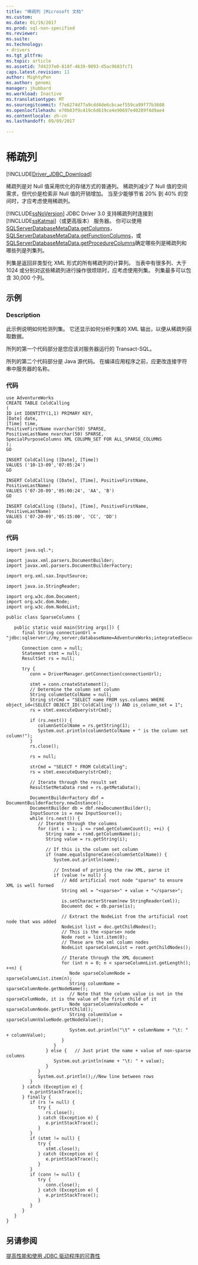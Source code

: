 ```yaml
---
title: "稀疏列 |Microsoft 文档"
ms.custom: 
ms.date: 01/19/2017
ms.prod: sql-non-specified
ms.reviewer: 
ms.suite: 
ms.technology:
- drivers
ms.tgt_pltfrm: 
ms.topic: article
ms.assetid: 7d4237e0-818f-4639-9093-d5ac9683fc71
caps.latest.revision: 11
author: MightyPen
ms.author: genemi
manager: jhubbard
ms.workload: Inactive
ms.translationtype: MT
ms.sourcegitcommit: f7e6274d77a9cdd4de6cbcaef559ca99f77b3608
ms.openlocfilehash: e70b83f9c419c6d619ce4e90697e40289f4d9ae4
ms.contentlocale: zh-cn
ms.lasthandoff: 09/09/2017

---
```

# <a name="sparse-columns"></a>稀疏列
[!INCLUDE[Driver_JDBC_Download](../../includes/driver_jdbc_download.md)]

  稀疏列是对 Null 值采用优化的存储方式的普通列。 稀疏列减少了 Null 值的空间需求，但代价是检索非 Null 值的开销增加。 当至少能够节省 20% 到 40% 的空间时，才应考虑使用稀疏列。  
  
 [!INCLUDE[ssNoVersion](../../includes/ssnoversion_md.md)] JDBC Driver 3.0 支持稀疏列时连接到[!INCLUDE[ssKatmai](../../includes/sskatmai_md.md)]（或更高版本） 服务器。 你可以使用[SQLServerDatabaseMetaData.getColumns](../../connect/jdbc/reference/getcolumns-method-sqlserverdatabasemetadata.md)， [SQLServerDatabaseMetaData.getFunctionColumns](../../connect/jdbc/reference/getfunctioncolumns-method-sqlserverdatabasemetadata.md)，或[SQLServerDatabaseMetaData.getProcedureColumns](../../connect/jdbc/reference/getprocedurecolumns-method-sqlserverdatabasemetadata.md)确定哪些列是稀疏列和哪些列是列集列。  
  
 列集是返回非类型化 XML 形式的所有稀疏列的计算列。 当表中有很多列、大于 1024 或分别对这些稀疏列进行操作很烦琐时，应考虑使用列集。 列集最多可以包含 30,000 个列。  
  
## <a name="example"></a>示例  
  
### <a name="description"></a>Description  
 此示例说明如何检测列集。 它还显示如何分析列集的 XML 输出，以便从稀疏列获取数据。  
  
 所列的第一个代码部分是您应该对服务器运行的 Transact-SQL。  
  
 所列的第二个代码部分是 Java 源代码。 在编译应用程序之前，应更改连接字符串中服务器的名称。  
  
### <a name="code"></a>代码  
  
```  
use AdventureWorks  
CREATE TABLE ColdCalling  
(  
ID int IDENTITY(1,1) PRIMARY KEY,  
[Date] date,  
[Time] time,  
PositiveFirstName nvarchar(50) SPARSE,  
PositiveLastName nvarchar(50) SPARSE,  
SpecialPurposeColumns XML COLUMN_SET FOR ALL_SPARSE_COLUMNS  
);  
GO  
  
INSERT ColdCalling ([Date], [Time])  
VALUES ('10-13-09','07:05:24')  
GO  
  
INSERT ColdCalling ([Date], [Time], PositiveFirstName, PositiveLastName)  
VALUES ('07-20-09','05:00:24', 'AA', 'B')  
GO  
  
INSERT ColdCalling ([Date], [Time], PositiveFirstName, PositiveLastName)  
VALUES ('07-20-09','05:15:00', 'CC', 'DD')  
GO  
```  
  
### <a name="code"></a>代码  
  
```  
import java.sql.*;  
  
import javax.xml.parsers.DocumentBuilder;  
import javax.xml.parsers.DocumentBuilderFactory;  
  
import org.xml.sax.InputSource;  
  
import java.io.StringReader;  
  
import org.w3c.dom.Document;  
import org.w3c.dom.Node;  
import org.w3c.dom.NodeList;  
  
public class SparseColumns {  
  
   public static void main(String args[]) {  
      final String connectionUrl = "jdbc:sqlserver://my_server;databaseName=AdventureWorks;integratedSecurity=true;";  
  
      Connection conn = null;  
      Statement stmt = null;  
      ResultSet rs = null;  
  
      try {  
         conn = DriverManager.getConnection(connectionUrl);  
  
         stmt = conn.createStatement();  
         // Determine the column set column  
         String columnSetColName = null;  
         String strCmd = "SELECT name FROM sys.columns WHERE object_id=(SELECT OBJECT_ID('ColdCalling')) AND is_column_set = 1";  
         rs = stmt.executeQuery(strCmd);  
  
         if (rs.next()) {  
            columnSetColName = rs.getString(1);  
            System.out.println(columnSetColName + " is the column set column!");  
         }  
         rs.close();  
  
         rs = null;   
  
         strCmd = "SELECT * FROM ColdCalling";  
         rs = stmt.executeQuery(strCmd);  
  
         // Iterate through the result set  
         ResultSetMetaData rsmd = rs.getMetaData();  
  
         DocumentBuilderFactory dbf = DocumentBuilderFactory.newInstance();  
         DocumentBuilder db = dbf.newDocumentBuilder();  
         InputSource is = new InputSource();  
         while (rs.next()) {  
            // Iterate through the columns  
            for (int i = 1; i <= rsmd.getColumnCount(); ++i) {  
               String name = rsmd.getColumnName(i);  
               String value = rs.getString(i);  
  
               // If this is the column set column  
               if (name.equalsIgnoreCase(columnSetColName)) {  
                  System.out.println(name);  
  
                  // Instead of printing the raw XML, parse it  
                  if (value != null) {  
                     // Add artificial root node "sparse" to ensure XML is well formed  
                     String xml = "<sparse>" + value + "</sparse>";  
  
                     is.setCharacterStream(new StringReader(xml));  
                     Document doc = db.parse(is);  
  
                     // Extract the NodeList from the artificial root node that was added  
                     NodeList list = doc.getChildNodes();  
                     // This is the <sparse> node  
                     Node root = list.item(0);   
                     // These are the xml column nodes  
                     NodeList sparseColumnList = root.getChildNodes();   
  
                     // Iterate through the XML document  
                     for (int n = 0; n < sparseColumnList.getLength(); ++n) {  
                        Node sparseColumnNode = sparseColumnList.item(n);  
                        String columnName = sparseColumnNode.getNodeName();  
                        // Note that the column value is not in the sparseColumNode, it is the value of the first child of it  
                        Node sparseColumnValueNode = sparseColumnNode.getFirstChild();  
                        String columnValue = sparseColumnValueNode.getNodeValue();  
  
                        System.out.println("\t" + columnName + "\t: " + columnValue);  
                     }  
                  }  
               } else {   // Just print the name + value of non-sparse columns  
                  System.out.println(name + "\t: " + value);  
               }  
            }  
            System.out.println();//New line between rows  
         }  
      } catch (Exception e) {  
         e.printStackTrace();  
      } finally {  
         if (rs != null) {  
            try {  
               rs.close();  
            } catch (Exception e) {  
               e.printStackTrace();  
            }  
         }  
         if (stmt != null) {  
            try {  
               stmt.close();  
            } catch (Exception e) {  
               e.printStackTrace();  
            }  
         }  
         if (conn != null) {  
            try {  
               conn.close();  
            } catch (Exception e) {  
               e.printStackTrace();  
            }  
         }  
      }  
   }        
}  
```  
  
## <a name="see-also"></a>另请参阅  
 [提高性能和使用 JDBC 驱动程序的可靠性](../../connect/jdbc/improving-performance-and-reliability-with-the-jdbc-driver.md)  
  
  

